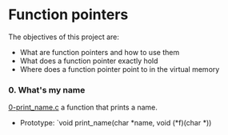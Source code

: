 # Function pointers
The objectives of this project are:
- What are function pointers and how to use them
- What does a function pointer exactly hold
- Where does a function pointer point to in the virtual memory

### 0. What's my name
[0-print_name.c](./0-print_name.c) a function that prints a name.
- Prototype: `void print_name(char *name, void (*f)(char *))
